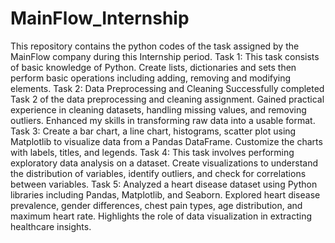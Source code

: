# MainFlow_Internship
This repository contains the python codes of the task assigned by the MainFlow company during this Internship period.
Task 1: This task consists of basic knowledge of Python. Create lists, dictionaries and sets then perform basic operations including adding, removing and modifying elements.
Task 2: Data Preprocessing and Cleaning
Successfully completed Task 2 of the data preprocessing and cleaning assignment. Gained practical experience in cleaning datasets, handling missing values, and removing outliers. Enhanced my skills in transforming raw data into a usable format.
Task 3: Create a bar chart, a line chart, histograms, scatter plot using Matplotlib to visualize data from a Pandas DataFrame. Customize the charts with labels, titles, and legends.
Task 4: This task involves performing exploratory data analysis on a dataset. Create visualizations to understand the distribution of variables, identify outliers, and check for correlations between variables.
Task 5: Analyzed a heart disease dataset using Python libraries including Pandas, Matplotlib, and Seaborn. Explored heart disease prevalence, gender differences, chest pain types, age distribution, and maximum heart rate. Highlights the role of data visualization in extracting healthcare insights.
